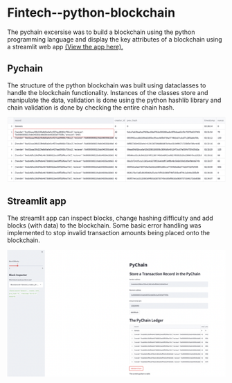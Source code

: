 # Fintech--python-blockchain

The pychain excersise was to build a blockchain using the python programming language and display the key attributes of a blockchain using a streamlit web app [(View the app here).](https://epicosp-fintech--python-blockchain-pychain-ixpimo.streamlitapp.com/)

## Pychain
The structure of the python blockchain was built using dataclasses to handle the blockchain functionality. Instances of the classes store and manipulate the data,  validation is done using the python hashlib library and chain validation is done by checking the entire chain hash.

![example_ledger](images/pychain_ledger.png)


## Streamlit app
The streamlit app can inspect blocks, change hashing difficulty and add blocks (with data) to the blockchain. Some basic error handling was implemented to stop invalid transaction amounts being placed onto the blockchain.

![app_interface](images/pychain_app.png)